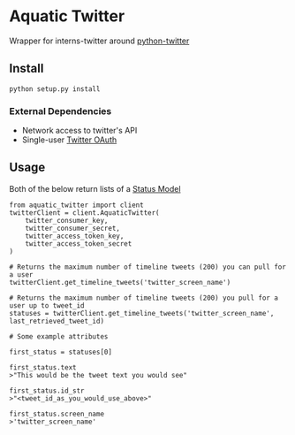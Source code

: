 # Aquatic Twitter

Wrapper for interns-twitter around [python-twitter](https://github.com/bear/python-twitter)

## Install
```
python setup.py install
```

### External Dependencies
* Network access to twitter's API
* Single-user [Twitter OAuth](https://dev.twitter.com/oauth/overview/single-user) 

## Usage
Both of the below return lists of a [Status Model](https://github.com/bear/python-twitter/blob/53ac36bc2d6a7b4f9ebc838de92a5089318aaacd/twitter/models.py#L370)
```
from aquatic_twitter import client
twitterClient = client.AquaticTwitter(
    twitter_consumer_key,
    twitter_consumer_secret,
    twitter_access_token_key,
    twitter_access_token_secret
)

# Returns the maximum number of timeline tweets (200) you can pull for a user
twitterClient.get_timeline_tweets('twitter_screen_name')

# Returns the maximum number of timeline tweets (200) you pull for a user up to tweet_id
statuses = twitterClient.get_timeline_tweets('twitter_screen_name', last_retrieved_tweet_id)

# Some example attributes

first_status = statuses[0]

first_status.text
>"This would be the tweet text you would see"

first_status.id_str
>"<tweet_id_as_you_would_use_above>"

first_status.screen_name
>'twitter_screen_name'
```
